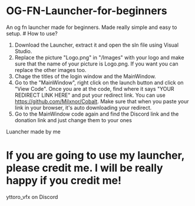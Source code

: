 # OG-FN-Launcher-for-beginners
An og fn launcher made for beginners. Made really simple and easy to setup. # How to use? 
1. Download the Launcher, extract it and open the sln file using Visual Studio.
2. Replace the picture "Logo.png" in "/Images" with your logo and make sure that the name of your picture is Logo.png. If you want you can replace the other images too.
3. Chage the titles of the login window and the MainWindow.
4. Go to the "MainWindow", right click on the launch button and click on "View Code". Once you are at the code, find where it says "YOUR REDIRECT LINK HERE" and put your redirect link. You can use https://github.com/Milxnor/Cobalt. Make sure that when you paste your link in your browser, it's auto downloading your redirect.
5. Go to the MainWindow code again and find the Discord link and the donation link and just change them to your ones

Luancher made by me

# If you are going to use my launcher, please credit me. I will be really happy if you credit me!

yttoro_vfx on Discord
